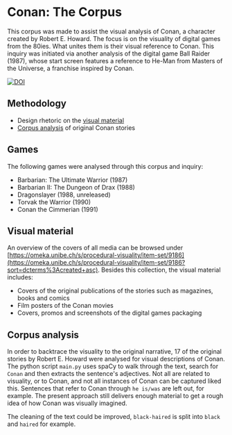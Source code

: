 # Conan: The Corpus
This corpus was made to assist the visual analysis of Conan, a character created by Robert E. Howard. The focus is on the visuality of digital games from the 80ies. What unites them is their visual reference to Conan. This inquiry was initiated via another analysis of the digital game Ball Raider (1987), whose start screen features a reference to He-Man from Masters of the Universe, a franchise inspired by Conan.

[![DOI](https://zenodo.org/badge/687010217.svg)](https://zenodo.org/badge/latestdoi/687010217)

## Methodology
- Design rhetoric on the [visual material](#visual-material)
- [Corpus analysis](#corpus-analysis) of original Conan stories

## Games
The following games were analysed through this corpus and inquiry:

- Barbarian: The Ultimate Warrior (1987)
- Barbarian II: The Dungeon of Drax (1988)
- Dragonslayer (1988, unreleased)
- Torvak the Warrior (1990)
- Conan the Cimmerian (1991)

## Visual material
An overview of the covers of all media can be browsed under [https://omeka.unibe.ch/s/procedural-visuality/item-set/9186](https://omeka.unibe.ch/s/procedural-visuality/item-set/9186?sort=dcterms%3Acreated+asc). Besides this collection, the visual material includes:

- Covers of the original publications of the stories such as magazines, books and comics
- Film posters of the Conan movies
- Covers, promos and screenshots of the digital games packaging

## Corpus analysis
In order to backtrace the visuality to the original narrative, 17 of the original stories by Robert E. Howard were analysed for visual descriptions of Conan. The python script `main.py` uses spaCy to walk through the text, search for `Conan` and then extracts the sentence's adjectives. Not all are related to visuality, or to Conan, and not all instances of Conan can be captured liked this. Sentences that refer to Conan through `he is/was` are left out, for example. The present approach still delivers enough material to get a rough idea of how Conan was visually imagined.

The cleaning of the text could be improved, `black-haired` is split into `black` and `haired` for example.